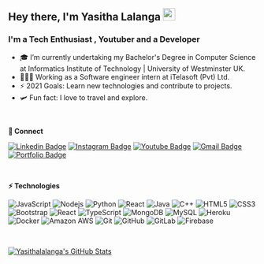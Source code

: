 ## Hey there, I'm Yasitha Lalanga <img src="https://media.giphy.com/media/hvRJCLFzcasrR4ia7z/giphy.gif" width="25px">

### I'm a Tech Enthusiast , Youtuber and a Developer

- 🎓 I’m currently undertaking my Bachelor's Degree in Computer Science at Informatics Institute of Technology | University of Westminster UK.
- 👨🏼‍💻 Working as a Software engineer intern at iTelasoft (Pvt) Ltd.
- ⚡ 2021 Goals: Learn new technologies and contribute to projects.
- 🛩 Fun fact: I love to travel and explore.

<br />

**🤘 Connect**  

[![Linkedin Badge](https://img.shields.io/badge/-YasithaGamage-blue?style=flat-square&logo=Linkedin&logoColor=white&link=https://www.linkedin.com/in/yasitha-gamage/)](https://www.linkedin.com/in/yasitha-gamage/)
[![Instagram Badge](https://img.shields.io/badge/-YasithaLalanga-purple?style=flat-square&logo=instagram&logoColor=white&link=https://www.instagram.com/yasitha_lalanga/)](https://www.instagram.com/yasitha_lalanga/)
[![Youtube Badge](https://img.shields.io/badge/-LiveGeekz-darkred?style=flat-square&logo=youtube&logoColor=white&link=https://www.youtube.com/c/LiveGeekz)](https://www.youtube.com/c/LiveGeekz)
[![Gmail Badge](https://img.shields.io/badge/-yasithamaxs@gmail.com-c14438?style=flat-square&logo=Gmail&logoColor=white&link=mailto:yasithamaxs@gmail.com)](mailto:yasithamaxs@gmail.com)
[![Portfolio Badge](https://img.shields.io/badge/-YasithaLalanga-black?style=flat-square&logo=medium&logoColor=white&link=https://yasithalalanga.github.io)](https://yasithalalanga.github.io)

<br />

**⚡ Technologies**

![JavaScript](https://img.shields.io/badge/-JavaScript-black?style=flat-square&logo=javascript)
![Nodejs](https://img.shields.io/badge/-Nodejs-black?style=flat-square&logo=Node.js)
![Python](https://img.shields.io/badge/-Python-black?style=flat-square&logo=Python)
![React](https://img.shields.io/badge/-React-black?style=flat-square&logo=react)
![Java](https://img.shields.io/badge/-java-E34A86?style=flat-square&logo=java)
![C++](https://img.shields.io/badge/-C++-00599C?style=flat-square&logo=c)
![HTML5](https://img.shields.io/badge/-HTML5-E34F26?style=flat-square&logo=html5&logoColor=white)
![CSS3](https://img.shields.io/badge/-CSS3-1572B6?style=flat-square&logo=css3)
![Bootstrap](https://img.shields.io/badge/-Bootstrap-563D7C?style=flat-square&logo=bootstrap)
![React](https://img.shields.io/badge/-React-black?style=flat-square&logo=react)
![TypeScript](https://img.shields.io/badge/-TypeScript-black?style=flat-square&logo=typescript)
![MongoDB](https://img.shields.io/badge/-MongoDB-black?style=flat-square&logo=mongodb)
![MySQL](https://img.shields.io/badge/-MySQL-black?style=flat-square&logo=mysql)
![Heroku](https://img.shields.io/badge/-Heroku-430098?style=flat-square&logo=heroku)
![Docker](https://img.shields.io/badge/-Docker-black?style=flat-square&logo=docker)
![Amazon AWS](https://img.shields.io/badge/Amazon%20AWS-232F3E?style=flat-square&logo=amazon-aws)
![Git](https://img.shields.io/badge/-Git-black?style=flat-square&logo=git)
![GitHub](https://img.shields.io/badge/-GitHub-181717?style=flat-square&logo=github)
![GitLab](https://img.shields.io/badge/-GitLab-FCA121?style=flat-square&logo=gitlab)
![Firebase](https://img.shields.io/badge/-Firebase-black?style=flat-square&logo=firebase)

<br />

[![Yasithalalanga's GitHub Stats](https://github-readme-stats.vercel.app/api?username=Yasithalalanga&theme=dark&show_icons=true)](https://github.com/Yasithalalanga)

[website]: https://yasithalalanga.github.io
[twitter]: https://twitter.com/yasitha_lalanga
[youtube]: https://www.youtube.com/c/LiveGeekz
[instagram]: https://www.instagram.com/yasitha_lalanga
[linkedin]: https://www.linkedin.com/in/yasitha-gamage
[facebook]: https://web.facebook.com/yasitha.gamage.1
